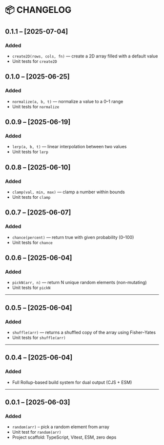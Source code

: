 # 📦 CHANGELOG

## 0.1.1 – [2025-07-04]
### Added
- `create2D(rows, cols, fn)` — create a 2D array filled with a default value
- Unit tests for `create2D`

## 0.1.0 – [2025-06-25]
### Added
- `normalize(a, b, t)` — normalize a value to a 0–1 range
- Unit tests for `normalize`

## 0.0.9 – [2025-06-19]
### Added
- `lerp(a, b, t)` — linear interpolation between two values
- Unit tests for `lerp`

## 0.0.8 – [2025-06-10]
### Added
- `clamp(val, min, max)` — clamp a number within bounds
- Unit tests for `clamp`

## 0.0.7 – [2025-06-07]
### Added
- `chance(percent)` — return true with given probability (0–100)
- Unit tests for `chance`

## 0.0.6 – [2025-06-04]
### Added
- `pickN(arr, n)` — return N unique random elements (non-mutating)
- Unit tests for `pickN`

---

## 0.0.5 – [2025-06-04]
### Added
- `shuffle(arr)` — returns a shuffled copy of the array using Fisher–Yates
- Unit tests for `shuffle(arr)`

---

## 0.0.4 – [2025-06-04]
### Added
- Full Rollup-based build system for dual output (CJS + ESM)

---

## 0.0.1 – [2025-06-03]
### Added
- `random(arr)` – pick a random element from array
- Unit test for `random(arr)`
- Project scaffold: TypeScript, Vitest, ESM, zero deps